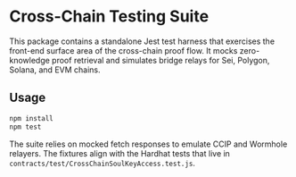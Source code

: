 # Cross-Chain Testing Suite

This package contains a standalone Jest test harness that exercises the front-end surface area of the cross-chain proof flow.  It mocks zero-knowledge proof retrieval and simulates bridge relays for Sei, Polygon, Solana, and EVM chains.

## Usage

```bash
npm install
npm test
```

The suite relies on mocked fetch responses to emulate CCIP and Wormhole relayers.  The fixtures align with the Hardhat tests that live in `contracts/test/CrossChainSoulKeyAccess.test.js`.
